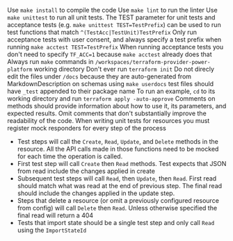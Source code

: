 Use `make install` to compile the code
Use `make lint` to run the linter
Use `make unittest` to run all unit tests.
The TEST parameter for unit tests and acceptance tests (e.g. `make unittest TEST=TestPrefix`) can be used to run test functions that match `^(TestAcc|TestUnit)TestPrefix`
Only run acceptance tests with user consent, and always specify a test prefix when running `make acctest TEST=TestPrefix`
When running acceptance tests you don't need to specify `TF_ACC=1` because `make acctest` already does that
Always run `make` commands in `/workspaces/terraform-provider-power-platform` working directory
Don't ever run `terraform init`
Do not direcly edit the files under `/docs` because they are auto-generated from MarkdownDescription on schemas using `make userdocs`
test files should have `_test` appended to their package name
To run an example, `cd` to its working directory and run `terraform apply -auto-approve`
Comments on methods should provide information about how to use it, its parameters, and expected results. Omit comments that don't substantially improve the readability of the code.
When writing unit tests for resources you must register mock responders for every step of the process

- Test steps will call the `Create`, `Read`, `Update`, and `Delete` methods in the resource.  All the API calls made in those functions need to be mocked for each time the operation is called.
- First test step will call `Create` then `Read` methods. Test expects that JSON from read include the changes applied in create
- Subsequent test steps will call `Read`, then `Update`, then `Read`. First read should match what was read at the end of previous step.  The final read should include the changes applied in the update step.
- Steps that delete a resource (or omit a previously configured resource from config) will call `Delete` then `Read`.  Unless otherwise specified the final read will return a 404
- Tests that import state should be a single test step and only call `Read` using the `ImportStateId`
